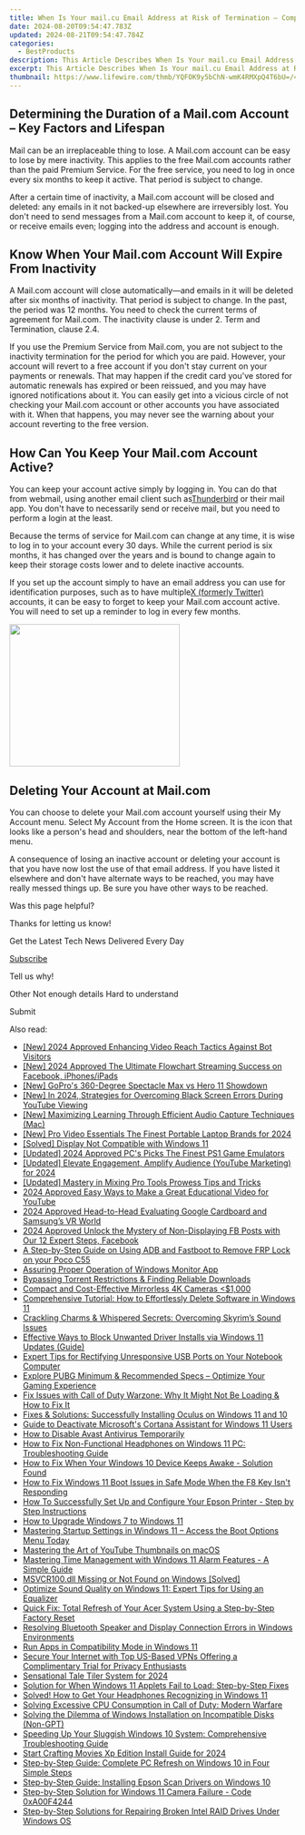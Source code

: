 ```yaml
---
title: When Is Your mail.cu Email Address at Risk of Termination – Comprehensive Guide.
date: 2024-08-20T09:54:47.783Z
updated: 2024-08-21T09:54:47.784Z
categories:
  - BestProducts
description: This Article Describes When Is Your mail.cu Email Address at Risk of Termination – Comprehensive Guide.
excerpt: This Article Describes When Is Your mail.cu Email Address at Risk of Termination – Comprehensive Guide.
thumbnail: https://www.lifewire.com/thmb/YQFOK9y5bChN-wmK4RMXpQ4T6bU=/400x300/filters:no_upscale():max_bytes(150000):strip_icc():format(webp)/the-windows-10-notification-center-what-it-is-and-how-to-use-it-4150756-2691e67d378e45f4875c059230b007d7.png
---
```


## Determining the Duration of a Mail.com Account – Key Factors and Lifespan
 Mail can be an irreplaceable thing to lose. A Mail.com account can be easy to lose by mere inactivity. This applies to the free Mail.com accounts rather than the paid Premium Service. For the free service, you need to log in once every six months to keep it active. That period is subject to change.

 After a certain time of inactivity, a Mail.com account will be closed and deleted: any emails in it not backed-up elsewhere are irreversibly lost. You don't need to send messages from a Mail.com account to keep it, of course, or receive emails even; logging into the address and account is enough.

## Know When Your Mail.com Account Will Expire From Inactivity

 A Mail.com account will close automatically—and emails in it will be deleted after six months of inactivity. That period is subject to change. In the past, the period was 12 months. You need to check the current terms of agreement for Mail.com. The inactivity clause is under 2\. Term and Termination, clause 2.4.

 If you use the Premium Service from Mail.com, you are not subject to the inactivity termination for the period for which you are paid. However, your account will revert to a free account if you don't stay current on your payments or renewals. That may happen if the credit card you've stored for automatic renewals has expired or been reissued, and you may have ignored notifications about it. You can easily get into a vicious circle of not checking your Mail.com account or other accounts you have associated with it. When that happens, you may never see the warning about your account reverting to the free version.

## How Can You Keep Your Mail.com Account Active?

 You can keep your account active simply by logging in. You can do that from webmail, using another email client such as[Thunderbird](https://www.lifewire.com/mozilla-thunderbird-review-1173071) or their mail app. You don't have to necessarily send or receive mail, but you need to perform a login at the least.

 Because the terms of service for Mail.com can change at any time, it is wise to log in to your account every 30 days. While the current period is six months, it has changed over the years and is bound to change again to keep their storage costs lower and to delete inactive accounts.

 If you set up the account simply to have an email address you can use for identification purposes, such as to have multiple[X (formerly Twitter)](https://www.lifewire.com/what-exactly-is-twitter-2483331) accounts, it can be easy to forget to keep your Mail.com account active. You will need to set up a reminder to log in every few months.

<!-- affiliate ads begin -->
<a href="https://modlily.sjv.io/c/5597632/2072819/17059" target="_top" id="2072819"><img src="//a.impactradius-go.com/display-ad/17059-2072819" border="0" alt="" width="300" height="250"/></a><img height="0" width="0" src="https://imp.pxf.io/i/5597632/2072819/17059" style="position:absolute;visibility:hidden;" border="0" />
<!-- affiliate ads end -->
## Deleting Your Account at Mail.com

 You can choose to delete your Mail.com account yourself using their My Account menu. Select My Account from the Home screen. It is the icon that looks like a person's head and shoulders, near the bottom of the left-hand menu.

 A consequence of losing an inactive account or deleting your account is that you have now lost the use of that email address. If you have listed it elsewhere and don't have alternate ways to be reached, you may have really messed things up. Be sure you have other ways to be reached.

Was this page helpful?

Thanks for letting us know!

 Get the Latest Tech News Delivered Every Day

[Subscribe](https://www.lifewire.com/#)

Tell us why!

 Other  Not enough details  Hard to understand

 Submit

<ins class="adsbygoogle"
     style="display:block"
     data-ad-format="autorelaxed"
     data-ad-client="ca-pub-7571918770474297"
     data-ad-slot="1223367746"></ins>



<ins class="adsbygoogle"
     style="display:block"
     data-ad-client="ca-pub-7571918770474297"
     data-ad-slot="8358498916"
     data-ad-format="auto"
     data-full-width-responsive="true"></ins>

<span class="atpl-alsoreadstyle">Also read:</span>
<div><ul>
<li><a href="https://youtube-data.techidaily.com/024-approved-enhancing-video-reach-tactics-against-bot-visitors/"><u>[New] 2024 Approved  Enhancing Video Reach  Tactics Against Bot Visitors</u></a></li>
<li><a href="https://facebook-videos.techidaily.com/new-2024-approved-the-ultimate-flowchart-streaming-success-on-facebook-iphonesipads/"><u>[New] 2024 Approved  The Ultimate Flowchart  Streaming Success on Facebook, iPhones/iPads</u></a></li>
<li><a href="https://fox-access.techidaily.com/new-gopros-360-degree-spectacle-max-vs-hero-11-showdown/"><u>[New] GoPro's 360-Degree Spectacle  Max vs Hero 11 Showdown</u></a></li>
<li><a href="https://youtube-blog.techidaily.com/n-2024-strategies-for-overcoming-black-screen-errors-during-youtube-viewing/"><u>[New] In 2024, Strategies for Overcoming Black Screen Errors During YouTube Viewing</u></a></li>
<li><a href="https://on-screen-recording.techidaily.com/new-maximizing-learning-through-efficient-audio-capture-techniques-mac/"><u>[New] Maximizing Learning Through Efficient Audio Capture Techniques (Mac)</u></a></li>
<li><a href="https://youtube-blog.techidaily.com/ro-video-essentials-the-finest-portable-laptop-brands-for-2024/"><u>[New] Pro Video Essentials  The Finest Portable Laptop Brands for 2024</u></a></li>
<li><a href="https://techno-recovery.techidaily.com/solved-display-not-compatible-with-windows-11/"><u>[Solved] Display Not Compatible with Windows 11</u></a></li>
<li><a href="https://on-screen-recording.techidaily.com/updated-2024-approved-pcs-picks-the-finest-ps1-game-emulators/"><u>[Updated] 2024 Approved  PC's Picks  The Finest PS1 Game Emulators</u></a></li>
<li><a href="https://facebook-video-share.techidaily.com/updated-elevate-engagement-amplify-audience-youtube-marketing-for-2024/"><u>[Updated] Elevate Engagement, Amplify Audience (YouTube Marketing) for 2024</u></a></li>
<li><a href="https://extra-guidance.techidaily.com/updated-mastery-in-mixing-pro-tools-prowess-tips-and-tricks/"><u>[Updated] Mastery in Mixing  Pro Tools Prowess Tips and Tricks</u></a></li>
<li><a href="https://youtube-clips.techidaily.com/2024-approved-easy-ways-to-make-a-great-educational-video-for-youtube/"><u>2024 Approved  Easy Ways to Make a Great Educational Video for YouTube</u></a></li>
<li><a href="https://some-knowledge.techidaily.com/2024-approved-head-to-head-evaluating-google-cardboard-and-samsungs-vr-world/"><u>2024 Approved  Head-to-Head  Evaluating Google Cardboard and Samsung’s VR World</u></a></li>
<li><a href="https://facebook-clips.techidaily.com/2024-approved-unlock-the-mystery-of-non-displaying-fb-posts-with-our-12-expert-steps-facebook/"><u>2024 Approved  Unlock the Mystery of Non-Displaying FB Posts with Our 12 Expert Steps, Facebook</u></a></li>
<li><a href="https://android-frp.techidaily.com/a-step-by-step-guide-on-using-adb-and-fastboot-to-remove-frp-lock-on-your-poco-c55-by-drfone-android/"><u>A Step-by-Step Guide on Using ADB and Fastboot to Remove FRP Lock on your Poco C55</u></a></li>
<li><a href="https://windows11.techidaily.com/assuring-proper-operation-of-windows-monitor-app/"><u>Assuring Proper Operation of Windows Monitor App</u></a></li>
<li><a href="https://techno-recovery.techidaily.com/bypassing-torrent-restrictions-and-finding-reliable-downloads/"><u>Bypassing Torrent Restrictions & Finding Reliable Downloads</u></a></li>
<li><a href="https://article-helps.techidaily.com/compact-and-cost-effective-mirrorless-4k-cameras-(1000/"><u>Compact and Cost-Effective  Mirrorless 4K Cameras <$1,000</u></a></li>
<li><a href="https://techno-recovery.techidaily.com/comprehensive-tutorial-how-to-effortlessly-delete-software-in-windows-11/"><u>Comprehensive Tutorial: How to Effortlessly Delete Software in Windows 11</u></a></li>
<li><a href="https://win-solutions.techidaily.com/crackling-charms-and-whispered-secrets-overcoming-skyrims-sound-issues/"><u>Crackling Charms & Whispered Secrets: Overcoming Skyrim’s Sound Issues</u></a></li>
<li><a href="https://techno-recovery.techidaily.com/effective-ways-to-block-unwanted-driver-installs-via-windows-11-updates-guide/"><u>Effective Ways to Block Unwanted Driver Installs via Windows 11 Updates (Guide)</u></a></li>
<li><a href="https://techno-recovery.techidaily.com/expert-tips-for-rectifying-unresponsive-usb-ports-on-your-notebook-computer/"><u>Expert Tips for Rectifying Unresponsive USB Ports on Your Notebook Computer</u></a></li>
<li><a href="https://techno-recovery.techidaily.com/explore-pubg-minimum-and-recommended-specs-optimize-your-gaming-experience/"><u>Explore PUBG Minimum & Recommended Specs – Optimize Your Gaming Experience</u></a></li>
<li><a href="https://program-issues.techidaily.com/fix-issues-with-call-of-duty-warzone-why-it-might-not-be-loading-and-how-to-fix-it/"><u>Fix Issues with Call of Duty Warzone: Why It Might Not Be Loading & How to Fix It</u></a></li>
<li><a href="https://techno-recovery.techidaily.com/fixes-and-solutions-successfully-installing-oculus-on-windows-11-and-10/"><u>Fixes & Solutions: Successfully Installing Oculus on Windows 11 and 10</u></a></li>
<li><a href="https://techno-recovery.techidaily.com/guide-to-deactivate-microsofts-cortana-assistant-for-windows-11-users/"><u>Guide to Deactivate Microsoft's Cortana Assistant for Windows 11 Users</u></a></li>
<li><a href="https://techno-recovery.techidaily.com/how-to-disable-avast-antivirus-temporarily/"><u>How to Disable Avast Antivirus Temporarily</u></a></li>
<li><a href="https://techno-recovery.techidaily.com/how-to-fix-non-functional-headphones-on-windows-11-pc-troubleshooting-guide/"><u>How to Fix Non-Functional Headphones on Windows 11 PC: Troubleshooting Guide</u></a></li>
<li><a href="https://techno-recovery.techidaily.com/how-to-fix-when-your-windows-10-device-keeps-awake-solution-found/"><u>How to Fix When Your Windows 10 Device Keeps Awake - Solution Found</u></a></li>
<li><a href="https://techno-recovery.techidaily.com/how-to-fix-windows-11-boot-issues-in-safe-mode-when-the-f8-key-isnt-responding/"><u>How to Fix Windows 11 Boot Issues in Safe Mode When the F8 Key Isn't Responding</u></a></li>
<li><a href="https://techno-recovery.techidaily.com/how-to-successfully-set-up-and-configure-your-epson-printer-step-by-step-instructions/"><u>How To Successfully Set Up and Configure Your Epson Printer - Step by Step Instructions</u></a></li>
<li><a href="https://techno-recovery.techidaily.com/how-to-upgrade-windows-7-to-windows-11/"><u>How to Upgrade Windows 7 to Windows 11</u></a></li>
<li><a href="https://techno-recovery.techidaily.com/mastering-startup-settings-in-windows-11-access-the-boot-options-menu-today/"><u>Mastering Startup Settings in Windows 11 – Access the Boot Options Menu Today</u></a></li>
<li><a href="https://youtube-clips.techidaily.com/mastering-the-art-of-youtube-thumbnails-on-macos/"><u>Mastering the Art of YouTube Thumbnails on macOS</u></a></li>
<li><a href="https://techno-recovery.techidaily.com/mastering-time-management-with-windows-11-alarm-features-a-simple-guide/"><u>Mastering Time Management with Windows 11 Alarm Features - A Simple Guide</u></a></li>
<li><a href="https://techno-recovery.techidaily.com/msvcr100dll-missing-or-not-found-on-windows-solved/"><u>MSVCR100.dll Missing or Not Found on Windows [Solved]</u></a></li>
<li><a href="https://techno-recovery.techidaily.com/optimize-sound-quality-on-windows-11-expert-tips-for-using-an-equalizer/"><u>Optimize Sound Quality on Windows 11: Expert Tips for Using an Equalizer</u></a></li>
<li><a href="https://techno-recovery.techidaily.com/quick-fix-total-refresh-of-your-acer-system-using-a-step-by-step-factory-reset/"><u>Quick Fix: Total Refresh of Your Acer System Using a Step-by-Step Factory Reset</u></a></li>
<li><a href="https://techno-recovery.techidaily.com/resolving-bluetooth-speaker-and-display-connection-errors-in-windows-environments/"><u>Resolving Bluetooth Speaker and Display Connection Errors in Windows Environments</u></a></li>
<li><a href="https://techno-recovery.techidaily.com/run-apps-in-compatibility-mode-in-windows-11/"><u>Run Apps in Compatibility Mode in Windows 11</u></a></li>
<li><a href="https://techno-recovery.techidaily.com/secure-your-internet-with-top-us-based-vpns-offering-a-complimentary-trial-for-privacy-enthusiasts/"><u>Secure Your Internet with Top US-Based VPNs Offering a Complimentary Trial for Privacy Enthusiasts</u></a></li>
<li><a href="https://extra-skills.techidaily.com/sensational-tale-tiler-system-for-2024/"><u>Sensational Tale Tiler System for 2024</u></a></li>
<li><a href="https://techno-recovery.techidaily.com/solution-for-when-windows-11-applets-fail-to-load-step-by-step-fixes/"><u>Solution for When Windows 11 Applets Fail to Load: Step-by-Step Fixes</u></a></li>
<li><a href="https://techno-recovery.techidaily.com/solved-how-to-get-your-headphones-recognizing-in-windows-11/"><u>Solved! How to Get Your Headphones Recognizing in Windows 11</u></a></li>
<li><a href="https://techno-recovery.techidaily.com/solving-excessive-cpu-consumption-in-call-of-duty-modern-warfare/"><u>Solving Excessive CPU Consumption in Call of Duty: Modern Warfare</u></a></li>
<li><a href="https://techno-recovery.techidaily.com/solving-the-dilemma-of-windows-installation-on-incompatible-disks-non-gpt/"><u>Solving the Dilemma of Windows Installation on Incompatible Disks (Non-GPT)</u></a></li>
<li><a href="https://techno-recovery.techidaily.com/speeding-up-your-sluggish-windows-10-system-comprehensive-troubleshooting-guide/"><u>Speeding Up Your Sluggish Windows 10 System: Comprehensive Troubleshooting Guide</u></a></li>
<li><a href="https://extra-guidance.techidaily.com/start-crafting-movies-xp-edition-install-guide-for-2024/"><u>Start Crafting Movies  Xp Edition Install Guide for 2024</u></a></li>
<li><a href="https://techno-recovery.techidaily.com/step-by-step-guide-complete-pc-refresh-on-windows-10-in-four-simple-steps/"><u>Step-by-Step Guide: Complete PC Refresh on Windows 10 in Four Simple Steps</u></a></li>
<li><a href="https://techno-recovery.techidaily.com/step-by-step-guide-installing-epson-scan-drivers-on-windows-10/"><u>Step-by-Step Guide: Installing Epson Scan Drivers on Windows 10</u></a></li>
<li><a href="https://techno-recovery.techidaily.com/step-by-step-solution-for-windows-11-camera-failure-code-0xa00f4244/"><u>Step-by-Step Solution for Windows 11 Camera Failure - Code 0xA00F4244</u></a></li>
<li><a href="https://techno-recovery.techidaily.com/step-by-step-solutions-for-repairing-broken-intel-raid-drives-under-windows-os/"><u>Step-by-Step Solutions for Repairing Broken Intel RAID Drives Under Windows OS</u></a></li>
</ul></div>
